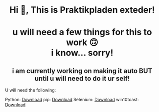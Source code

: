 <h1 align="center">Hi 👋, This is Praktikpladen exteder!</h1>

<h1 align="center"> u will need a few things for this to work 🙃 <br/> i know... sorry!</h1>

<h2 align="center"> i am currently working on making it auto BUT until u will need to do it ur self!  </h2>

U will need the following:

Python: [Download](https://www.python.org/downloads/) 
pip: [Download](https://pypi.org/project/pip/)
Selenium: [Download](https://selenium-python.readthedocs.io/installation.html)
win10toast: [Download](https://pypi.org/project/win10toast/)

